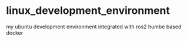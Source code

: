 # linux_development_environment
my ubuntu development environment integrated with ros2 humbe based docker
